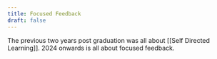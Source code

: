```yaml
---
title: Focused Feedback
draft: false
---
```

The previous two years post graduation was all about [[Self Directed Learning]]. 2024 onwards is all about focused feedback.